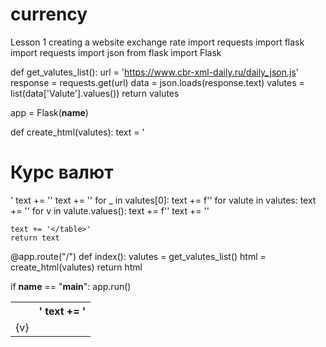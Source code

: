 # currency
Lesson 1 creating a website exchange rate
import requests
import flask
import requests
import json
from flask import Flask


def get_valutes_list():
    url = 'https://www.cbr-xml-daily.ru/daily_json.js'
    response = requests.get(url)
    data = json.loads(response.text)
    valutes = list(data['Valute'].values())
    return valutes


app = Flask(__name__)


def create_html(valutes):
    text = '<h1>Курс валют</h1>'
    text += '<table>'
    text += '<tr>'
    for _ in valutes[0]:
        text += f'<th><th>'
    text += '</tr>'
    for valute in valutes:
        text += '<tr>'
        for v in valute.values():
            text += f'<td>{v}</td>'
        text += '</tr>'

    text += '</table>'
    return text


@app.route("/")
def index():
    valutes = get_valutes_list()
    html = create_html(valutes)
    return html


if __name__ == "__main__":
    app.run()
